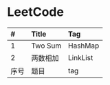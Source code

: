 # LeetCode 


| #       | Title      | Tag              |
|:--------|:-----------| :--------        |
| 1       | Two Sum    |   HashMap        |
| 2       | 两数相加    |   LinkList       |
| 序号     | 题目       | tag              |